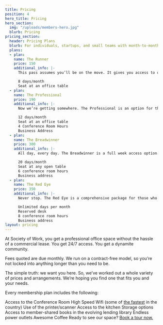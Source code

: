 ```yaml
---
title: Pricing
position: 4
hero_title: Pricing
hero_section:
  img: "/uploads/members-hero.jpg"
  blurb: Pricing
pricing_section:
  header: Pricing Plans
  blurb: For individuals, startups, and small teams with month-to-month flexibility.
  plans:
  - plan: 
    name: The Runner
    price: 150
    additional_info: |-
      This pass assumes you’ll be on the move. It gives you access to our open office 8 days a month.

      8 days/month
      Seat at an office table
  - plan: 
    name: The Professional
    price: 190
    additional_info: |-
      Now we’re getting somewhere. The Professional is an option for those who have business to handle and need a place to handle it.

      12 days/month
      Seat at an office table
      ­4 Conference Room Hours
      ­Business Address
  - plan: 
    name: The Breadwinner
    price: 300
    additional_info: |-
      All day, every day. The Breadwinner is a full week access option.

      20 days/month
      Seat at any open table
      ­6 conference room hours
      ­Business address
  - plan: 
    name: The Red Eye
    price: 350
    additional_info: |-
      Never stop. The Red Eye is a comprehensive package for those who eat, sleep and breathe their business.

      Unlimited days per month
      Reserved desk
      ­8 conference room hours
      ­Business address
layout: pricing
---
```


At Society of Work, you get a professional office space without the hassle of a commercial lease. You get 24/7 access. You get a dynamite community.

Fees quoted are due monthly. We run on a contract­-free model, so you’re not locked into anything longer than you need to be.

The simple truth: we want you here. So, we’ve worked out a whole variety of prices and arrangements. We’re hoping you find one that fits you and your needs.

Every membership plan includes the following:

Access to the Conference Room
High Speed Wifi (some of [the fastest](http://chattanoogagig.com/) in the country)
Use of the printer/scanner
Access to the kitchen
Storage options
Access to member-shared books in the evolving lending library
Endless power outlets
Awesome Coffee
Ready to see our space? [Book a tour now.](https://calendly.com/societyofwork)